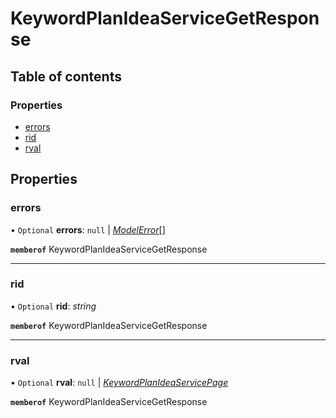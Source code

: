 # KeywordPlanIdeaServiceGetResponse


## Table of contents

### Properties

- [errors](keywordplanideaservicegetresponse.md#errors)
- [rid](keywordplanideaservicegetresponse.md#rid)
- [rval](keywordplanideaservicegetresponse.md#rval)

## Properties

### errors

• `Optional` **errors**: ``null`` \| [*ModelError*](modelerror.md)[]

**`memberof`** KeywordPlanIdeaServiceGetResponse

___

### rid

• `Optional` **rid**: *string*

**`memberof`** KeywordPlanIdeaServiceGetResponse

___

### rval

• `Optional` **rval**: ``null`` \| [*KeywordPlanIdeaServicePage*](keywordplanideaservicepage.md)

**`memberof`** KeywordPlanIdeaServiceGetResponse
